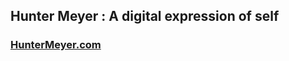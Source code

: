 ## Hunter Meyer : A digital expression of self
### [HunterMeyer.com](https://www.huntermeyer.com "Go on, give it a click...")
